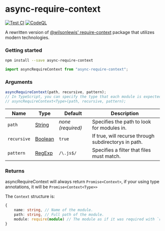 # async-require-context
[![Test CI](https://github.com/JoshMerlino/async-require-context/actions/workflows/test.yml/badge.svg)](https://github.com/JoshMerlino/async-require-context/actions/workflows/test.yml)
[![CodeQL](https://github.com/JoshMerlino/async-require-context/actions/workflows/codeql-analysis.yml/badge.svg)](https://github.com/JoshMerlino/async-require-context/actions/workflows/codeql-analysis.yml)

A rewritten version of [@wilsonlewis' require-context](https://www.npmjs.com/package/require-context) package that utilizes modern technologies.

### Getting started
```bash
npm install --save async-require-context
```

```ts
import asyncRequireContext from "async-require-context";
```

### Arguments
```ts
asyncRequireContext(path, recursive, pattern);
// In TypeScript, you can specify the type that each module is expected to be.
// asyncRequireContext<Type>(path, recursive, pattern);
```

| Name | Type | Default | Description |
| - | - | - | - |
| `path` | [String](https://developer.mozilla.org/en-US/docs/Web/JavaScript/Reference/Global_Objects/String) | *none (required)* | Specifies the path to look for modules in. |
| `recursive` | [Boolean](https://developer.mozilla.org/en-US/docs/Web/JavaScript/Reference/Global_Objects/Boolean) | `true` | If true, will recurse through subdirectorys in path. |
| `pattern` | [RegExp](https://developer.mozilla.org/en-US/docs/Web/JavaScript/Reference/Global_Objects/RegExp) | `/\.js$/` | Specifies a filter that files must match. |

### Returns
asyncRequireContext will always return `Promise<Context>`, if your using type annotations, it will be `Promise<Context<Type>>`

The `Context` structure is:
```ts
{
	name: string, // Name of the module.
	path: string, // Full path of the module.
	module: require(module) // The module as if it was required with `require`. This may be any shape depending on if you use type annotations.
}
```